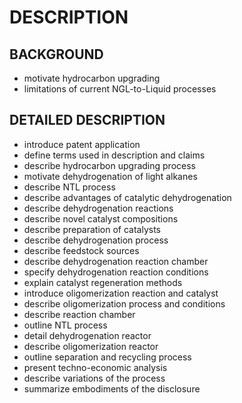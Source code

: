# DESCRIPTION

## BACKGROUND

- motivate hydrocarbon upgrading
- limitations of current NGL-to-Liquid processes

## DETAILED DESCRIPTION

- introduce patent application
- define terms used in description and claims
- describe hydrocarbon upgrading process
- motivate dehydrogenation of light alkanes
- describe NTL process
- describe advantages of catalytic dehydrogenation
- describe dehydrogenation reactions
- describe novel catalyst compositions
- describe preparation of catalysts
- describe dehydrogenation process
- describe feedstock sources
- describe dehydrogenation reaction chamber
- specify dehydrogenation reaction conditions
- explain catalyst regeneration methods
- introduce oligomerization reaction and catalyst
- describe oligomerization process and conditions
- describe reaction chamber
- outline NTL process
- detail dehydrogenation reactor
- describe oligomerization reactor
- outline separation and recycling process
- present techno-economic analysis
- describe variations of the process
- summarize embodiments of the disclosure

